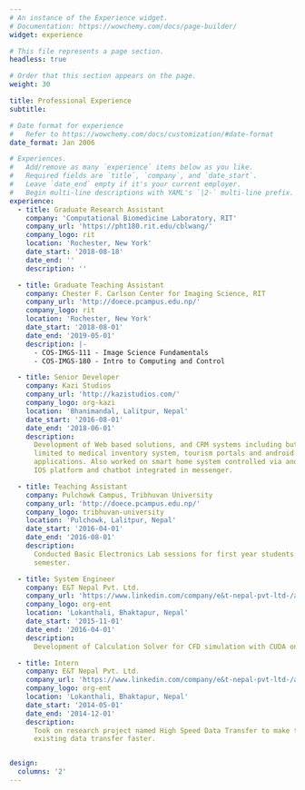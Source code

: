 ```yaml
---
# An instance of the Experience widget.
# Documentation: https://wowchemy.com/docs/page-builder/
widget: experience

# This file represents a page section.
headless: true

# Order that this section appears on the page.
weight: 30

title: Professional Experience
subtitle:

# Date format for experience
#   Refer to https://wowchemy.com/docs/customization/#date-format
date_format: Jan 2006

# Experiences.
#   Add/remove as many `experience` items below as you like.
#   Required fields are `title`, `company`, and `date_start`.
#   Leave `date_end` empty if it's your current employer.
#   Begin multi-line descriptions with YAML's `|2-` multi-line prefix.
experience:
  - title: Graduate Research Assistant
    company: 'Computational Biomedicine Laboratory, RIT'
    company_url: 'https://pht180.rit.edu/cblwang/'
    company_logo: rit
    location: 'Rochester, New York'
    date_start: '2018-08-18'
    date_end: ''
    description: ''

  - title: Graduate Teaching Assistant
    company: Chester F. Carlson Center for Imaging Science, RIT
    company_url: 'http://doece.pcampus.edu.np/'
    company_logo: rit
    location: 'Rochester, New York'
    date_start: '2018-08-01'
    date_end: '2019-05-01'
    description: |-
      - COS-IMGS-111 - Image Science Fundamentals
      - COS-IMGS-180 - Intro to Computing and Control

  - title: Senior Developer
    company: Kazi Studios
    company_url: 'http://kazistudios.com/'
    company_logo: org-kazi
    location: 'Bhanimandal, Lalitpur, Nepal'
    date_start: '2016-08-01'
    date_end: '2018-06-01'
    description: 
      Development of Web based solutions, and CRM systems including but not
      limited to medical inventory system, tourism portals and android
      applications. Also worked on smart home system controlled via android, and
      IOS platform and chatbot integrated in messenger.

  - title: Teaching Assistant
    company: Pulchowk Campus, Tribhuvan University
    company_url: 'http://doece.pcampus.edu.np/'
    company_logo: tribhuvan-university
    location: 'Pulchowk, Lalitpur, Nepal'
    date_start: '2016-04-01'
    date_end: '2016-08-01'
    description: 
      Conducted Basic Electronics Lab sessions for first year students for a
      semester.

  - title: System Engineer
    company: E&T Nepal Pvt. Ltd.
    company_url: 'https://www.linkedin.com/company/e&t-nepal-pvt-ltd-/about/'
    company_logo: org-ent
    location: 'Lokanthali, Bhaktapur, Nepal'
    date_start: '2015-11-01'
    date_end: '2016-04-01'
    description: 
      Development of Calculation Solver for CFD simulation with CUDA on NVIDIA GPUs for simulation software "MUJO".

  - title: Intern
    company: E&T Nepal Pvt. Ltd.
    company_url: 'https://www.linkedin.com/company/e&t-nepal-pvt-ltd-/about/'
    company_logo: org-ent
    location: 'Lokanthali, Bhaktapur, Nepal'
    date_start: '2014-05-01'
    date_end: '2014-12-01'
    description: 
      Took on research project named High Speed Data Transfer to make the
      existing data transfer faster.


design:
  columns: '2'
---
```

